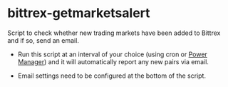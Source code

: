 # bittrex-getmarketsalert
Script to check whether new trading markets have been added to Bittrex and if so, send an email.

- Run this script at an interval of your choice (using cron or [Power Manager](https://www.dssw.co.uk/blog/2011-05-22-how-to-run-a-shell-script-every-day-on-a-mac/)) and it will automatically report any new pairs via email.

- Email settings need to be configured at the bottom of the script.
